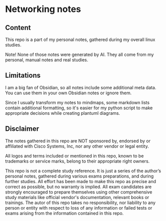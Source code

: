 # Networking notes

## Content

This repo is a part of my personal notes, gathered during my overall linux studies.

Note! None of those notes were generated by AI. They all come from my personal, manual notes and real studies.

## Limitations

I am a big fan of Obsidian, so all notes include some additional meta data. You can use them in your own Obsidian notes or ignore them.

Since I usually transform my notes to mindmaps, some markdown lists contain additional formatting, so it's easier for my python script to make appropriate decisions while creating plantuml diagrams.

## Disclaimer

The notes gathered in this repo are NOT sponsored by, endorsed by or affiliated with Cisco Systems, Inc, nor any other vendor or legal entity.

All logos and terms included or mentioned in this repo, known to be trademarks or service marks, belong to their appropriate right owners.

This repo is not a complete study reference. It is just a series of the author’s personal notes, gathered during various exams preparations, and during further studies. All effort has been made to make this repo as precise and correct as possible, but no warranty is implied. All exam candidates are strongly encouraged to prepare themselves using other comprehensive study materials like official vendor's documentation, relevant books or trainings. The autor of this repo takes no responsibility, nor liability to any person or entity with respect to loss of any information or failed tests or exams arising from the information contained in this repo.
